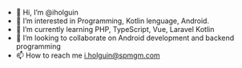 - 👋 Hi, I’m @iholguin
- 👀 I’m interested in Programming, Kotlin lenguage, Android.
- 🌱 I’m currently learning PHP, TypeScript, Vue, Laravel Kotlin
- 💞️ I’m looking to collaborate on Android development and backend programming
- 📫 How to reach me i.holguin@spmgm.com

<!---
iholguin/iholguin is a ✨ special ✨ repository because its `README.md` (this file) appears on your GitHub profile.
You can click the Preview link to take a look at your changes.
--->
